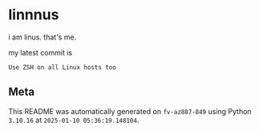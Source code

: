 # linnnus

i am linus. that's me.

my latest commit is

```
Use ZSH on all Linux hosts too
```

## Meta

This README was automatically generated on `fv-az887-849` using Python
`3.10.16` at `2025-01-10 05:36:19.148104`.
